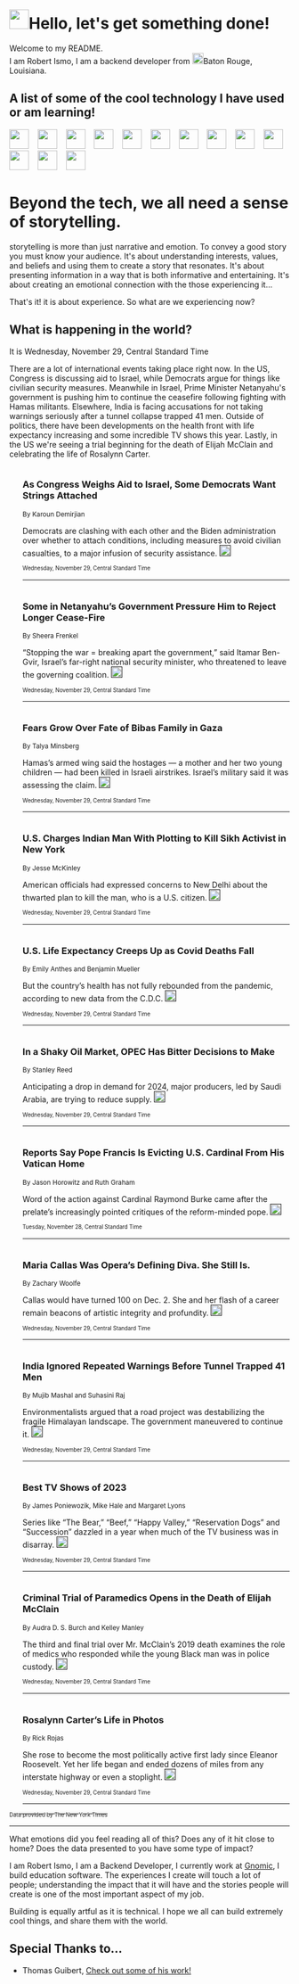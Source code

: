 <h1><img src="https://emojis.slackmojis.com/emojis/images/1643514375/3493/hot-coffee.gif?1643514375" width="35"/>Hello, let's get something done!</h1>

<p>Welcome to my README.<br/>
I am Robert Ismo, I am a backend developer from <img src="https://emojis.slackmojis.com/emojis/images/1638395689/50435/moulin_rouge.png?1638395689" width="20"/>Baton Rouge, Louisiana.</p>
<h2>A list of some of the cool technology I have used or am learning!</h2>
<p>
<img src="https://emojis.slackmojis.com/emojis/images/1643516091/21142/meow_bongotap.gif?1643516091" width="35" alt="">
<img src="https://img.shields.io/badge/Favorite%20Frontend%20Framework-SvelteKit-f83903" alt="">
<img src="https://img.shields.io/badge/Second%20Favorite-Vue-40b581" alt="">
<img src="https://img.shields.io/badge/Most%20Used%20Runtime-Nodejs-78b061" alt="">
<img src="https://emojis.slackmojis.com/emojis/images/1643517416/34482/fire.gif?1643517416" width="35" alt="">
<img src="https://img.shields.io/badge/Javascript%20But%20Better-Typescript-0078ca" alt="">
<img src="https://img.shields.io/badge/Favorite%20Language-Elixir-3e244d" alt="">
<img src="https://img.shields.io/badge/Containerize%20Everything-Docker-6ac9ef" alt="">
<img src="https://emojis.slackmojis.com/emojis/images/1643514596/5999/meow_party.gif?1643514596" width="35" alt="">
<img src="https://img.shields.io/badge/API%20Love%20Language-Graphql-de32a5" alt="">
<img src="https://img.shields.io/badge/Our%20Favorite%20Version%20Controller-Git-e94f33" alt="">
<img src="https://img.shields.io/badge/Favorite%20Database-Redis-d42d1d" alt="">
<img src="https://emojis.slackmojis.com/emojis/images/1643514559/5584/deployparrot.gif?1643514559" width="35" alt="">
<img src="https://img.shields.io/badge/Container%20Interstate-RabbitMQ-f66200" alt="">
<img src="https://img.shields.io/badge/Gotta%20Learn-Kubernetes-316adf" alt="">
<img src="https://img.shields.io/badge/Really%20Mature%20Now-WASM-654fef" alt="">
<img src="https://emojis.slackmojis.com/emojis/images/1666642497/61942/dance_vibe.gif?1666642497" width="35" alt="">
<img src="https://img.shields.io/badge/For%20My%20M1-ARM64-657d96" alt="">
<img src="https://img.shields.io/badge/Loving%20This%20So%20Much-TailwindCSS-17bcb5" alt="">
<img src="https://img.shields.io/badge/Cool%20Build%20Tool-Vite-f9cb24" alt="">
<img src="https://emojis.slackmojis.com/emojis/images/1669231376/62819/working-on-it.gif?1669231376" width="35" alt="">
<img src="https://img.shields.io/badge/Fun%20and%20Easy%20Database-MongoDB-5f8c49" alt="">
<img src="https://img.shields.io/badge/JS%20Life%20Support-NPM-c73737" alt="">
<img src="https://img.shields.io/badge/I%20Liked%20It-DynamoDB-0073b9" alt="">
<img src="https://emojis.slackmojis.com/emojis/images/1643514045/46/question.gif?1643514045" width="35" alt="">
<img src="https://img.shields.io/badge/cool-React-60d6f9" alt="">
<img src="https://img.shields.io/badge/Future%20Big%20Project-Lambda-f37e00" alt="">
<img src="https://img.shields.io/badge/NPM%20But%20Better-PNPM-f1aa07" alt="">
<img src="https://emojis.slackmojis.com/emojis/images/1643514943/9662/fbwow.gif?1643514943" width="35" alt="">
<img src="https://img.shields.io/badge/First%20Language-C-662079" alt="">
<img src="https://img.shields.io/badge/Where%20I%20Deploy%20Frontend-Vercel-000000" alt="">
<img src="https://img.shields.io/badge/Who%20Does%20not%20Want%20an%20App-Swift-f9492a" alt="">
<img src="https://emojis.slackmojis.com/emojis/images/1643514058/151/javascript.png?1643514058" width="35" alt="">
<img src="https://img.shields.io/badge/cool-Python-fbd542" alt="">
<img src="https://img.shields.io/badge/Favorite%20Something-Stripe-656cdc" alt="">
<img src="https://img.shields.io/badge/Of%20Course-HTML5-ed6327" alt="">
<img src="https://emojis.slackmojis.com/emojis/images/1660415405/60731/bomb.gif?1660415405" width="35" alt="">
<img src="https://img.shields.io/badge/hate-CSS-2964ec" alt="">
<img src="https://img.shields.io/badge/Learning-CircleCI-141215" alt="">
<img src="https://img.shields.io/badge/Learning-Rust-fbbb3b" alt="">
<img src="https://emojis.slackmojis.com/emojis/images/1660415397/60712/writing-hand.gif?1660415397" width="35" alt="">
<img src="https://img.shields.io/badge/Dev%20Browser%20of%20Choice-Firefox-cc4e26" alt="">
<img src="https://img.shields.io/badge/Recoverying%20From%20Windows-UNIX-1781e3" alt="">
<img src="https://img.shields.io/badge/LOVE-LogSeq-90c1c2" alt="">
<img src="https://emojis.slackmojis.com/emojis/images/1643514066/223/kirby.gif?1643514066" width="35" alt="">
<img src="https://img.shields.io/badge/Daily%20Driver-MacOS-e6e6e8" alt="">
<img src="https://img.shields.io/badge/Git%20Server-Github-000000" alt="">
<img src="https://img.shields.io/badge/enjoyable-EC2-f17428" alt="">
<img src="https://emojis.slackmojis.com/emojis/images/1643514239/2069/excited.gif?1643514239" width="35" alt="">
</p>
<h1>Beyond the tech, we all need a sense of storytelling.</h1>
<p>storytelling is more than just narrative and emotion. To convey a good story you must know your audience. It's about understanding interests, values, and beliefs and using them to create a story that resonates. It's about presenting information in a way that is both informative and entertaining. It's about creating an emotional connection with the those experiencing it...</p>
<p>That's it! it is about experience. So what are we experiencing now?</p>
<h2>What is happening in the world?</h2>
<p>It is Wednesday, November 29, Central Standard Time</p>
<p>
There are a lot of international events taking place right now. In the US, Congress is discussing aid to Israel, while Democrats argue for things like civilian security measures. Meanwhile in Israel, Prime Minister Netanyahu&#39;s government is pushing him to continue the ceasefire following fighting with Hamas militants. Elsewhere, India is facing accusations for not taking warnings seriously after a tunnel collapse trapped 41 men. Outside of politics, there have been developments on the health front with life expectancy increasing and some incredible TV shows this year. Lastly, in the US we&#39;re seeing a trial beginning for the death of Elijah McClain and celebrating the life of Rosalynn Carter.</p>
<ol>
<img src="https://img.shields.io/badge/-us-blue" alt="">
<h3>As Congress Weighs Aid to Israel, Some Democrats Want Strings Attached</h3>
<sub>By Karoun Demirjian</sub>
<p>Democrats are clashing with each other and the Biden administration over whether to attach conditions, including measures to avoid civilian casualties, to a major infusion of security assistance.  <a href=""><img src="https://developer.nytimes.com/files/poweredby_nytimes_30b.png?v=1583354208352" height="20"></a></p>
<sub><sub>Wednesday, November 29, Central Standard Time</sub></sub>
<hr/>
<img src="https://img.shields.io/badge/-world-blue" alt="">
<h3>Some in Netanyahu’s Government Pressure Him to Reject Longer Cease-Fire</h3>
<sub>By Sheera Frenkel</sub>
<p>“Stopping the war &#x3D; breaking apart the government,” said Itamar Ben-Gvir, Israel’s far-right national security minister, who threatened to leave the governing coalition.  <a href=""><img src="https://developer.nytimes.com/files/poweredby_nytimes_30b.png?v=1583354208352" height="20"></a></p>
<sub><sub>Wednesday, November 29, Central Standard Time</sub></sub>
<hr/>
<img src="https://img.shields.io/badge/-world-blue" alt="">
<h3>Fears Grow Over Fate of Bibas Family in Gaza</h3>
<sub>By Talya Minsberg</sub>
<p>Hamas’s armed wing said the hostages — a mother and her two young children — had been killed in Israeli airstrikes. Israel’s military said it was assessing the claim.  <a href=""><img src="https://developer.nytimes.com/files/poweredby_nytimes_30b.png?v=1583354208352" height="20"></a></p>
<sub><sub>Wednesday, November 29, Central Standard Time</sub></sub>
<hr/>
<img src="https://img.shields.io/badge/-nyregion-blue" alt="">
<h3>U.S. Charges Indian Man With Plotting to Kill Sikh Activist in New York</h3>
<sub>By Jesse McKinley</sub>
<p>American officials had expressed concerns to New Delhi about the thwarted plan to kill the man, who is a U.S. citizen.  <a href=""><img src="https://developer.nytimes.com/files/poweredby_nytimes_30b.png?v=1583354208352" height="20"></a></p>
<sub><sub>Wednesday, November 29, Central Standard Time</sub></sub>
<hr/>
<img src="https://img.shields.io/badge/-health-blue" alt="">
<h3>U.S. Life Expectancy Creeps Up as Covid Deaths Fall</h3>
<sub>By Emily Anthes and Benjamin Mueller</sub>
<p>But the country’s health has not fully rebounded from the pandemic, according to new data from the C.D.C.  <a href=""><img src="https://developer.nytimes.com/files/poweredby_nytimes_30b.png?v=1583354208352" height="20"></a></p>
<sub><sub>Wednesday, November 29, Central Standard Time</sub></sub>
<hr/>
<img src="https://img.shields.io/badge/-business-blue" alt="">
<h3>In a Shaky Oil Market, OPEC Has Bitter Decisions to Make</h3>
<sub>By Stanley Reed</sub>
<p>Anticipating a drop in demand for 2024, major producers, led by Saudi Arabia, are trying to reduce supply.  <a href=""><img src="https://developer.nytimes.com/files/poweredby_nytimes_30b.png?v=1583354208352" height="20"></a></p>
<sub><sub>Wednesday, November 29, Central Standard Time</sub></sub>
<hr/>
<img src="https://img.shields.io/badge/-world-blue" alt="">
<h3>Reports Say Pope Francis Is Evicting U.S. Cardinal From His Vatican Home</h3>
<sub>By Jason Horowitz and Ruth Graham</sub>
<p>Word of the action against Cardinal Raymond Burke came after the prelate’s increasingly pointed critiques of the reform-minded pope.  <a href=""><img src="https://developer.nytimes.com/files/poweredby_nytimes_30b.png?v=1583354208352" height="20"></a></p>
<sub><sub>Tuesday, November 28, Central Standard Time</sub></sub>
<hr/>
<img src="https://img.shields.io/badge/-arts-blue" alt="">
<h3>Maria Callas Was Opera’s Defining Diva. She Still Is.</h3>
<sub>By Zachary Woolfe</sub>
<p>Callas would have turned 100 on Dec. 2. She and her flash of a career remain beacons of artistic integrity and profundity.  <a href=""><img src="https://developer.nytimes.com/files/poweredby_nytimes_30b.png?v=1583354208352" height="20"></a></p>
<sub><sub>Wednesday, November 29, Central Standard Time</sub></sub>
<hr/>
<img src="https://img.shields.io/badge/-world-blue" alt="">
<h3>India Ignored Repeated Warnings Before Tunnel Trapped 41 Men</h3>
<sub>By Mujib Mashal and Suhasini Raj</sub>
<p>Environmentalists argued that a road project was destabilizing the fragile Himalayan landscape. The government maneuvered to continue it.  <a href=""><img src="https://developer.nytimes.com/files/poweredby_nytimes_30b.png?v=1583354208352" height="20"></a></p>
<sub><sub>Wednesday, November 29, Central Standard Time</sub></sub>
<hr/>
<img src="https://img.shields.io/badge/-arts-blue" alt="">
<h3>Best TV Shows of 2023</h3>
<sub>By James Poniewozik, Mike Hale and Margaret Lyons</sub>
<p>Series like “The Bear,” “Beef,” “Happy Valley,” “Reservation Dogs” and “Succession” dazzled in a year when much of the TV business was in disarray.  <a href=""><img src="https://developer.nytimes.com/files/poweredby_nytimes_30b.png?v=1583354208352" height="20"></a></p>
<sub><sub>Wednesday, November 29, Central Standard Time</sub></sub>
<hr/>
<img src="https://img.shields.io/badge/-us-blue" alt="">
<h3>Criminal Trial of Paramedics Opens in the Death of Elijah McClain</h3>
<sub>By Audra D. S. Burch and Kelley Manley</sub>
<p>The third and final trial over Mr. McClain’s 2019 death examines the role of medics who responded while the young Black man was in police custody.  <a href=""><img src="https://developer.nytimes.com/files/poweredby_nytimes_30b.png?v=1583354208352" height="20"></a></p>
<sub><sub>Wednesday, November 29, Central Standard Time</sub></sub>
<hr/>
<img src="https://img.shields.io/badge/-us-blue" alt="">
<h3>Rosalynn Carter’s Life in Photos</h3>
<sub>By Rick Rojas</sub>
<p>She rose to become the most politically active first lady since Eleanor Roosevelt. Yet her life began and ended dozens of miles from any interstate highway or even a stoplight.  <a href=""><img src="https://developer.nytimes.com/files/poweredby_nytimes_30b.png?v=1583354208352" height="20"></a></p>
<sub><sub>Wednesday, November 29, Central Standard Time</sub></sub>
<hr/>
</ol>
<a href="https://developer.nytimes.com"><sub><sub>Data provided by The New York Times</sub></sub></a>
<hr/>
<p>What emotions did you feel reading all of this? Does any of it hit close to home? Does the data presented to you have some type of impact?</p>
<p>I am Robert Ismo, I am a Backend Developer, I currently work at <a href="https://gnomic.education/">Gnomic</a>, I build education software. The experiences I create will touch a lot of people; understanding the impact that it will have and the stories people will create is one of the most important aspect of my job.</p>
<p>Building is equally artful as it is technical. I hope we all can build extremely cool things, and share them with the world.</p>
<h2>Special Thanks to...</h2>
<ul>
<li>Thomas Guibert, <a href="https://github.com/thmsgbrt/thmsgbrt">Check out some of his work!</a></li>
</ul>